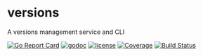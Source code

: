 # versions
A versions management service and CLI 

[![Go Report Card](https://goreportcard.com/badge/github.com/stevepartridge/versions)](https://goreportcard.com/report/github.com/stevepartridge/versions)
[![godoc](http://img.shields.io/badge/godoc-reference-blue.svg?style=flat)](https://godoc.org/github.com/stevepartridge/versions) 
[![license](http://img.shields.io/badge/license-MIT-red.svg?style=flat)](https://raw.githubusercontent.com/stevepartridge/versions/master/LICENSE) 
[![Coverage](http://gocover.io/_badge/github.com/stevepartridge/versions)](http://gocover.io/github.com/stevepartridge/versions)
[![Build Status](https://travis-ci.org/stevepartridge/versions.svg?branch=master)](https://travis-ci.org/stevepartridge/versions) 

